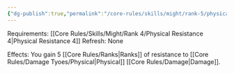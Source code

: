 ```yaml
---
{"dg-publish":true,"permalink":"/core-rules/skills/might/rank-5/physical-resistance-5/"}
---
```


Requirements: [[Core Rules/Skills/Might/Rank 4/Physical Resistance 4\|Physical Resistance 4]]
Refresh: None

Effects:
You gain 5 [[Core Rules/Ranks\|Ranks]] of resistance to [[Core Rules/Damage Tyoes/Physical\|Physical]] [[Core Rules/Damage\|Damage]].